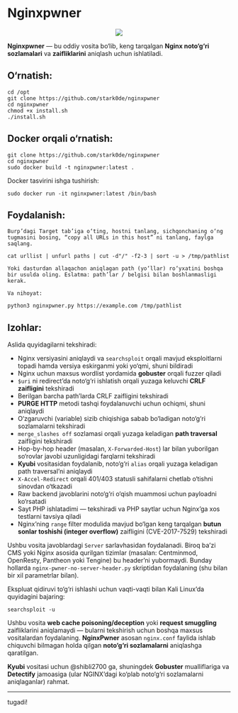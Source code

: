

# Nginxpwner

<p align="center"><img src="https://i.postimg.cc/vm3LWFj4/nginxpwner.png" /></p>

**Nginxpwner** — bu oddiy vosita bo‘lib, keng tarqalgan **Nginx noto‘g‘ri sozlamalari** va **zaifliklarini** aniqlash uchun ishlatiladi.

## O‘rnatish:

```
cd /opt
git clone https://github.com/stark0de/nginxpwner
cd nginxpwner
chmod +x install.sh
./install.sh
```

## Docker orqali o‘rnatish:
```
git clone https://github.com/stark0de/nginxpwner
cd nginxpwner
sudo docker build -t nginxpwner:latest .
```

Docker tasvirini ishga tushirish:
```
sudo docker run -it nginxpwner:latest /bin/bash
```

## Foydalanish:

```
Burp’dagi Target tab’iga o‘ting, hostni tanlang, sichqonchaning o‘ng tugmasini bosing, “copy all URLs in this host” ni tanlang, faylga saqlang.

cat urllist | unfurl paths | cut -d"/" -f2-3 | sort -u > /tmp/pathlist 

Yoki dasturdan allaqachon aniqlagan path (yo‘llar) ro‘yxatini boshqa bir usulda oling. Eslatma: path’lar / belgisi bilan boshlanmasligi kerak.

Va nihoyat:

python3 nginxpwner.py https://example.com /tmp/pathlist
```

## Izohlar:

Aslida quyidagilarni tekshiradi:

- Nginx versiyasini aniqlaydi va `searchsploit` orqali mavjud eksploitlarni topadi hamda versiya eskirganmi yoki yo‘qmi, shuni bildiradi  
- Nginx uchun maxsus wordlist yordamida **gobuster** orqali fuzzer qiladi  
- `$uri` ni redirect’da noto‘g‘ri ishlatish orqali yuzaga keluvchi **CRLF zaifligini** tekshiradi  
- Berilgan barcha path’larda CRLF zaifligini tekshiradi  
- **PURGE HTTP** metodi tashqi foydalanuvchi uchun ochiqmi, shuni aniqlaydi  
- O‘zgaruvchi (variable) sizib chiqishiga sabab bo‘ladigan noto‘g‘ri sozlamalarni tekshiradi  
- `merge_slashes off` sozlamasi orqali yuzaga keladigan **path traversal** zaifligini tekshiradi  
- Hop-by-hop header (masalan, `X-Forwarded-Host`) lar bilan yuborilgan so‘rovlar javobi uzunligidagi farqlarni tekshiradi  
- **Kyubi** vositasidan foydalanib, noto‘g‘ri `alias` orqali yuzaga keladigan path traversal’ni aniqlaydi  
- `X-Accel-Redirect` orqali 401/403 statusli sahifalarni chetlab o‘tishni sinovdan o‘tkazadi  
- Raw backend javoblarini noto‘g‘ri o‘qish muammosi uchun payloadni ko‘rsatadi  
- Sayt PHP ishlatadimi — tekshiradi va PHP saytlar uchun Nginx’ga xos testlarni tavsiya qiladi  
- Nginx’ning `range` filter modulida mavjud bo‘lgan keng tarqalgan **butun sonlar toshishi (integer overflow)** zaifligini (CVE-2017-7529) tekshiradi

Ushbu vosita javoblardagi `Server` sarlavhasidan foydalanadi. Biroq ba’zi CMS yoki Nginx asosida qurilgan tizimlar (masalan: Centminmod, OpenResty, Pantheon yoki Tengine) bu header’ni yubormaydi. Bunday hollarda `nginx-pwner-no-server-header.py` skriptidan foydalaning (shu bilan bir xil parametrlar bilan).

Ekspluat qidiruvi to‘g‘ri ishlashi uchun vaqti-vaqti bilan Kali Linux’da quyidagini bajaring:

```
searchsploit -u
```

Ushbu vosita **web cache poisoning/deception** yoki **request smuggling** zaifliklarini aniqlamaydi — bularni tekshirish uchun boshqa maxsus vositalardan foydalaning. **NginxPwner** asosan `nginx.conf` faylida ishlab chiquvchi bilmagan holda qilgan **noto‘g‘ri sozlamalarni** aniqlashga qaratilgan.

**Kyubi** vositasi uchun @shibli2700 ga, shuningdek **Gobuster** mualliflariga va **Detectify** jamoasiga (ular NGINX’dagi ko‘plab noto‘g‘ri sozlamalarni aniqlaganlar) rahmat.

---
tugadi!
